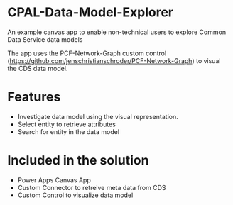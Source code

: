# CPAL-Data-Model-Explorer

An example canvas app to enable non-technical users to explore Common Data Service data models

The app uses the PCF-Network-Graph custom control (https://github.com/jenschristianschroder/PCF-Network-Graph) to visual the CDS data model.

# Features

* Investigate data model using the visual representation.
* Select entity to retrieve attributes
* Search for entity in the data model

# Included in the solution

* Power Apps Canvas App
* Custom Connector to retreive meta data from CDS
* Custom Control to visualize data model

